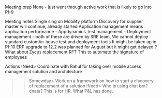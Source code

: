 Meeting prep
   None - just went through active work that is likely to go into PI-9

Meeting notes
    Single sing on 
    Mobility platform
    Discovery for supplier master will continue, already started
    Application management means application performance - Appdynamics 
    Test management - Deployment management - 
        both of these are driven by SRE team, 
        We cannot deploy standard custom/in-house test and deployment tools
        It might be taken up in PI-10
    ERP upgrade to 12.2 was planned for August but it might get delayed
    ? What about Zycus replacement RFT
    This to automate the signature of employees
    
Actions
!Need>      Coordinate with Rahul for taking over mobile access management solution and architecture
>>Somewday> Work on a framework on how to start a discovery of replacement of a solution
!Need>      Who is using chat bot? dnata? This is for HR. What P&L has done. 
